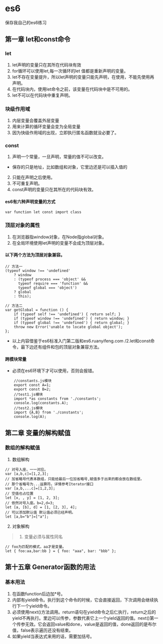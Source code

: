 # es6
保存我自己的es6练习

## 第一章 let和const命令
### let
1. let声明的变量只在其所在代码块有效
2. for循环可以使用let,每一次循环的let 值都是重新声明的变量。
3. let不存在变量提升，所以let声明的变量只能先声明，在使用，不能先使用再声明。
4. 在代码块内，使用let命令之前，该变量在代码块中是不可用的。
5. let不可以在代码块中重复声明。

### 块级作用域
1. 内层变量会覆盖外层变量
2. 用来计算的循环变量会变为全局变量
3. 因为快级作用域的出现，立即执行匿名函数就没必要了。

### const
1. 声明一个常量，一旦声明，常量的值不可以改变。
* 保存的只是地址，比如数组和对象，它里边还是可以插入值的
2. 只能在声明之后使用。
3. 不可重复声明。
4. const声明的变量只在其所在的代码块有效。

#### es6有六种声明变量的方式
```
var function let const import class
````

### 顶层对象的属性
1. 在浏览器指window对象，在Node指global对象。
2. 在全局环境使用let声明的变量不会成为顶层对象。

#### 以下两个方法为顶层对象兼容。
```
// 方法一
(typeof window !== 'undefined'
	? window
	: (typeof process === 'object' &&
	  typeof require === 'function' &&
	  typeof global === 'object')
	? global
	: this);

// 方法二
var getGlobal = function () {
	if (typeof self !== 'undefined') { return self; }
	if (typeof window !== 'undefined') { return window; }
	if (typeof global !== 'undefined') { return global; }
	throw new Error('unable to locate global object');
};
```
* 以上内容借鉴于es6标准入门第二版和es6.ruanyifeng.com /2.let和const命令，最下边还有组件和包的顶层对象兼容方法。

#### 跨模块常量
* 必须在es6环境下才可以使用，否则会报错。
```
	//constants.js模块
	export const A=1;
	export const B=2;
	//test1.js模块 
	import *as constants from './constants';
	console.log(constants.A);
	//test2.js模块
	import {A,B} from './constants';
	console.log(A);
```


## 第二章 变量的解构赋值
### 数组的解构赋值
1. 数组解构
```
// 对号入座，一一对应。
var [a,b,c]=[1,2,3];
// 加省略号代表本数组，只能给最后一位加省略号,赋值多于出来的都会放在数组里。
// 那个省略号为...运算符。详情参考Iterator接口
var [a,b,...c]=[1,2,3];
// 空值也占位置
let [x, , y] = [1, 2, 3];
// 依然对号入座。b=2,d=3;
let [a, [b], d] = [1, [2, 3], 4];
// 可以添加默认值 默认值必须已经声明。
let [a,b="b"]=["a"];
```
2. 对象解构
>1. 变量必须与属性同名
```
// foo为匹配的模式，aa才是变量。
let { foo:aa,bar:bb } = { foo: "aaa", bar: "bbb" };
```


















## 第十五章 Generator函数的用法
### 基本用法
1. 在函数function后边加*号。
2. 内部有yield命令。执行到这个命令的时候，它会直接返回，下次调用会继续执行下一个yield命令。
3. 必须使用next()方法调用。return语句在yield命令之后仁执行，return之后的yield不再执行。里边可以传参，参数代表它上一个yield返回的值。next()第一个传参无效。它会返回value和done，value是返回的值，done返回的是布尔值，false表示遍历还没有结束。
4. 如果yield当表达式来用的话，需要加括号。

